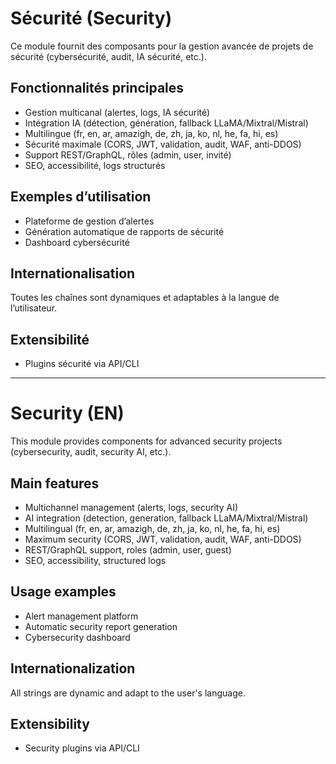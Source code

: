 # Sécurité (Security)

Ce module fournit des composants pour la gestion avancée de projets de sécurité (cybersécurité, audit, IA sécurité, etc.).

## Fonctionnalités principales
- Gestion multicanal (alertes, logs, IA sécurité)
- Intégration IA (détection, génération, fallback LLaMA/Mixtral/Mistral)
- Multilingue (fr, en, ar, amazigh, de, zh, ja, ko, nl, he, fa, hi, es)
- Sécurité maximale (CORS, JWT, validation, audit, WAF, anti-DDOS)
- Support REST/GraphQL, rôles (admin, user, invité)
- SEO, accessibilité, logs structurés

## Exemples d’utilisation
- Plateforme de gestion d’alertes
- Génération automatique de rapports de sécurité
- Dashboard cybersécurité

## Internationalisation
Toutes les chaînes sont dynamiques et adaptables à la langue de l’utilisateur.

## Extensibilité
- Plugins sécurité via API/CLI

---

# Security (EN)

This module provides components for advanced security projects (cybersecurity, audit, security AI, etc.).

## Main features
- Multichannel management (alerts, logs, security AI)
- AI integration (detection, generation, fallback LLaMA/Mixtral/Mistral)
- Multilingual (fr, en, ar, amazigh, de, zh, ja, ko, nl, he, fa, hi, es)
- Maximum security (CORS, JWT, validation, audit, WAF, anti-DDOS)
- REST/GraphQL support, roles (admin, user, guest)
- SEO, accessibility, structured logs

## Usage examples
- Alert management platform
- Automatic security report generation
- Cybersecurity dashboard

## Internationalization
All strings are dynamic and adapt to the user's language.

## Extensibility
- Security plugins via API/CLI
